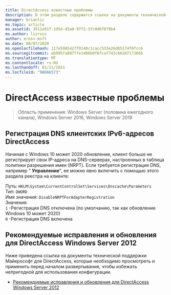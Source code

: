 ```yaml
---
title: DirectAccess известные проблемы
description: В этом разделе содержится ссылка на документы технической поддержки Майкрософт для DirectAccess в Windows Server 2016.
manager: brianlic
ms.topic: article
ms.assetid: 3511a91f-1d5d-45a0-97f2-3fc0d6f079b4
ms.author: lizross
author: eross-msft
ms.date: 08/07/2020
ms.openlocfilehash: 117e598542ff0140c1cacc533e26d85174f0fcc6
ms.sourcegitcommit: eb995fa887ffe1408b9f67caf743c66107173666
ms.translationtype: MT
ms.contentlocale: ru-RU
ms.lasthandoff: 01/21/2021
ms.locfileid: "98666573"
---
```

# <a name="directaccess-known-issues"></a>DirectAccess известные проблемы

>Область применения: Windows Server (половина ежегодного канала), Windows Server 2016, Windows Server 2019

## <a name="dns-registration-of-directaccess-client-ipv6-addresses"></a>Регистрация DNS клиентских IPv6-адресов DirectAccess

Начиная с Windows 10 может 2020 обновление, клиент больше не регистрирует свои IP-адреса на DNS-серверах, настроенных в таблица политики разрешения имен (NRPT).
Если требуется регистрация DNS, например " **Управление**", ее можно явно включить с помощью этого раздела реестра на клиенте:

Путь: `HKLM\System\CurrentControlSet\Services\Dnscache\Parameters`<br/>
Тип: `DWORD`<br/>
Имя значения: `DisableNRPTForAdapterRegistration`<br/>
Значения:<br/>
`1` -Регистрация DNS отключена (по умолчанию, так как обновление Windows 10 может 2020)<br/>
`0` -Регистрация DNS включена

## <a name="recommended-hotfixes-and-updates-for-windows-server-2012-directaccess"></a>Рекомендуемые исправления и обновления для DirectAccess Windows Server 2012
Ниже приведена ссылка на документы технической поддержки Майкрософт для DirectAccess, которые необходимо просмотреть и применить перед началом развертывания, чтобы избежать непригодной для использования конфигурации.

-   [Рекомендуемые исправления и обновления для DirectAccess Windows Server 2012](https://support.microsoft.com/kb/2883952)


